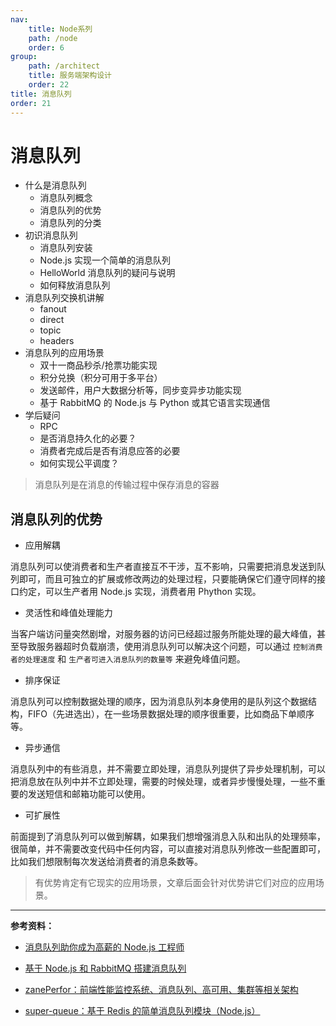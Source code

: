 ```yaml
---
nav:
    title: Node系列
    path: /node
    order: 6
group:
    path: /architect
    title: 服务端架构设计
    order: 22
title: 消息队列
order: 21
---
```


# 消息队列

- 什么是消息队列
  - 消息队列概念
  - 消息队列的优势
  - 消息队列的分类
- 初识消息队列
  - 消息队列安装
  - Node.js 实现一个简单的消息队列
  - HelloWorld 消息队列的疑问与说明
  - 如何释放消息队列
- 消息队列交换机讲解
  - fanout
  - direct
  - topic
  - headers
- 消息队列的应用场景
  - 双十一商品秒杀/抢票功能实现
  - 积分兑换（积分可用于多平台）
  - 发送邮件，用户大数据分析等，同步变异步功能实现
  - 基于 RabbitMQ 的 Node.js 与 Python 或其它语言实现通信
- 学后疑问
  - RPC
  - 是否消息持久化的必要？
  - 消费者完成后是否有消息应答的必要
  - 如何实现公平调度？

> 消息队列是在消息的传输过程中保存消息的容器

## 消息队列的优势

- 应用解耦

消息队列可以使消费者和生产者直接互不干涉，互不影响，只需要把消息发送到队列即可，而且可独立的扩展或修改两边的处理过程，只要能确保它们遵守同样的接口约定，可以生产者用 Node.js 实现，消费者用 Phython 实现。

- 灵活性和峰值处理能力

当客户端访问量突然剧增，对服务器的访问已经超过服务所能处理的最大峰值，甚至导致服务器超时负载崩溃，使用消息队列可以解决这个问题，可以通过 `控制消费者的处理速度` 和 `生产者可进入消息队列的数量等` 来避免峰值问题。

- 排序保证

消息队列可以控制数据处理的顺序，因为消息队列本身使用的是队列这个数据结构，FIFO（先进选出），在一些场景数据处理的顺序很重要，比如商品下单顺序等。

- 异步通信

消息队列中的有些消息，并不需要立即处理，消息队列提供了异步处理机制，可以把消息放在队列中并不立即处理，需要的时候处理，或者异步慢慢处理，一些不重要的发送短信和邮箱功能可以使用。

- 可扩展性

前面提到了消息队列可以做到解耦，如果我们想增强消息入队和出队的处理频率，很简单，并不需要改变代码中任何内容，可以直接对消息队列修改一些配置即可，比如我们想限制每次发送给消费者的消息条数等。

> 有优势肯定有它现实的应用场景，文章后面会针对优势讲它们对应的应用场景。

---

**参考资料：**

- [消息队列助你成为高薪的 Node.js 工程师](https://juejin.im/post/5dd8cd7ae51d4523501f7331)
- [基于 Node.js 和 RabbitMQ 搭建消息队列](https://www.jianshu.com/p/a4d92d0d7e19)

- [zanePerfor：前端性能监控系统、消息队列、高可用、集群等相关架构](https://github.com/wangweianger/zanePerfor)
- [super-queue：基于 Redis 的简单消息队列模块（Node.js）](https://github.com/SuperID/super-queue)
